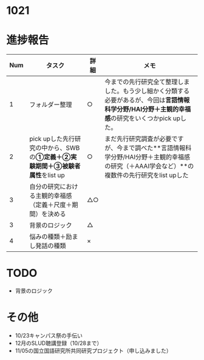 # 1021

# 進捗報告
|Num|タスク|詳細|メモ|
|----|----|----|----|
|1|フォルダー整理|○|今までの先行研究全て整理しました。もう少し細かく分類する必要があるが、今回は**言語情報科学分野/HAI分野＋主観的幸福感**の研究をいくつかpick upした。|
|2|pick upした先行研究の中から、SWBの**①定義＋②実験期間＋③被験者属性**をlist up|○|まだ先行研究調査が必要ですが、今まで調べた**言語情報科学分野/HAI分野＋主観的幸福感の研究（＋AAAI学会など）**の複数件の先行研究をlist upした|
|3|自分の研究における主観的幸福感（定義＋尺度＋期間）を決める|△○||
|3|背景のロジック|△||
|4|悩みの種類＋励まし発話の種類|×||


# TODO
- 背景のロジック


# その他
- 10/23キャンパス祭の手伝い
- 12月のSLUD聴講登録（10/28まで）
- 11/05の国立国語研究所共同研究プロジェクト（申し込みました）
